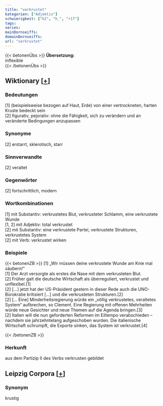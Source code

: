 ```yaml
---
title: "verkrustet"
kategorien: ["Adjektiv"]
schwierigkeit: ["k2", "h_", "r17"]
tags:
series:
mainDornseiffs:
domainDornseiffs:
url: "verkrustet"
---
```


{{< betonenÜbs >}}
**Übersetzung:**  
inflexible  
{{< /betonenÜbs >}}

## Wiktionary [[+](https://de.wiktionary.org/wiki/verkrustet)]

### Bedeutungen
[1] (beispielsweise bezogen auf Haut, Erde) von einer vertrockneten, harten Kruste bedeckt sein  
[2] figurativ, pejorativ: ohne die Fähigkeit, sich zu verändern und an veränderte Bedingungen anzupassen  

### Synonyme
[2] erstarrt, sklerotisch, starr  

### Sinnverwandte
[2] veraltet  

### Gegenwörter
[2] fortschrittlich, modern  

### Wortkombinationen
[1] mit Substantiv: verkrustetes Blut, verkrusteter Schlamm, eine verkrustete Wunde  
[1, 2] mit Adjektiv: total verkrustet  
[2] mit Substantiv: eine verkrustete Partei, verkrustete Strukturen, verkrustetes System  
[2] mit Verb: verkrustet wirken  

### Beispiele
{{< betonenZB >}}
[1] „Wir müssen deine verkrustete Wunde am Knie mal säubern!“  
[1] Der Arzt versorgte als erstes die Nase mit dem verkrusteten Blut.  
[2] Früher galt die deutsche Wirtschaft als überreguliert, verkrustet und unflexibel.[1]  
[2] […] jetzt hat der US-Präsident gestern in dieser Rede auch die UNO-Bürokratie kritisiert […] und die verkrusteten Strukturen.[2]  
[2] [… Eine] Minderheitsregierung würde ein „völlig verkrustetes, veraltetes System“ aufbrechen, so Clement. Eine Regierung mit offenen Mehrheiten würde neue Gesichter und neue Themen auf die Agenda bringen.[3]  
[2] Italien will die nun geforderten Reformen im Eiltempo verabschieden – nachdem sie jahrzehntelang aufgeschoben wurden. Die italienische Wirtschaft schrumpft, die Exporte sinken, das System ist verkrustet.[4]  

{{< /betonenZB >}}
### Herkunft
aus dem Partizip II des Verbs verkrusten gebildet  


## Leipzig Corpora [[+](https://corpora.uni-leipzig.de/en/res?word=verkrustet&corpusId=deu_newscrawl-public_2018)]


### Synonym
krustig

